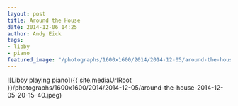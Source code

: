 ```yaml
---
layout: post
title: Around the House
date: 2014-12-06 14:25
author: Andy Eick
tags: 
- libby
- piano
featured_image: "/photographs/1600x1600/2014/2014-12-05/around-the-house-2014-12-05-20-15-40.jpeg"
---
```

![Libby playing piano]({{ site.mediaUrlRoot }}/photographs/1600x1600/2014/2014-12-05/around-the-house-2014-12-05-20-15-40.jpeg)
